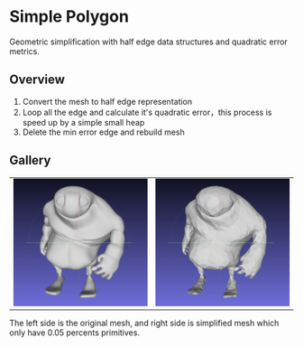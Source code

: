 # Simple Polygon
Geometric simplification with half edge data structures and quadratic error metrics.

## Overview
 1. Convert the mesh to half edge representation
 2. Loop all the edge and calculate it's quadratic error，this process is speed up by a simple small heap
 3. Delete the min error edge and rebuild mesh

## Gallery

<table>
    <tr>
        <td><center><img src="figures/origin.png"></center></td>
        <td><center><img src="figures/simple.png"></center></td>
    </tr>
</table>

The left side is the original mesh, and right side is simplified mesh which only have 0.05 percents primitives.